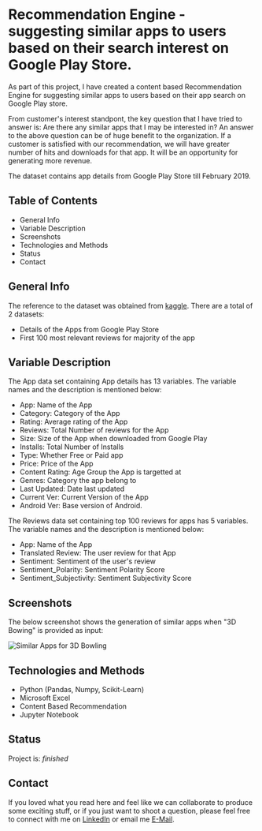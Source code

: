 # Recommendation Engine - suggesting similar apps to users based on their search interest on Google Play Store.
As part of this project, I have created a content based Recommendation Engine for suggesting similar apps to users based on their app search on Google Play store.

From customer's interest standpont, the key question that I have tried to answer is:
Are there any similar apps that I may be interested in?
An answer to the above question can be of huge benefit to the organization. If a customer is satisfied with our recommendation,
we will have greater number of hits and downloads for that app. It will be an opportunity for generating more revenue. 

The dataset contains app details from Google Play Store till February 2019.

## Table of Contents

* General Info
* Variable Description
* Screenshots
* Technologies and Methods
* Status
* Contact

## General Info

The reference to the dataset was obtained from [kaggle](https://www.kaggle.com/lava18/google-play-store-apps). There are a total of 2 datasets:
* Details of the Apps from Google Play Store
* First 100 most relevant reviews for majority of the app

## Variable Description

The App data set containing App details has 13 variables. The variable names and the description is mentioned below:
  - App:            Name of the App
  - Category:       Category of the App
  - Rating:         Average rating of the App
  - Reviews:        Total Number of reviews for the App
  - Size:           Size of the App when downloaded from Google Play
  - Installs:       Total Number of Installs
  - Type:           Whether Free or Paid app
  - Price:          Price of the App
  - Content Rating: Age Group the App is targetted at 
  - Genres:         Category the app belong to
  - Last Updated:   Date last updated
  - Current Ver:    Current Version of the App
  - Android Ver:    Base version of Android.

The Reviews data set containing top 100 reviews for apps has 5 variables. The variable names and the description is mentioned below:
  - App: Name of the App
  - Translated Review:      The user review for that App
  - Sentiment:              Sentiment of the user's review
  - Sentiment_Polarity:     Sentiment Polarity Score
  - Sentiment_Subjectivity: Sentiment Subjectivity Score
  
 ## Screenshots
 
 The below screenshot shows the generation of similar apps when "3D Bowing" is provided as input:
 
 ![Similar Apps for 3D Bowling](https://github.com/Sarthak-Mohapatra/Recommendation-Engine-for-apps-from-Google-Play-Store/blob/master/output%20ss.JPG)
 

## Technologies and Methods

* Python (Pandas, Numpy, Scikit-Learn)
* Microsoft Excel
* Content Based Recommendation
* Jupyter Notebook

## Status

Project is: *finished*

## Contact

If you loved what you read here and feel like we can collaborate to produce some exciting stuff, or if you just want to shoot a question,
please feel free to connect with me on [LinkedIn](https://www.linkedin.com/in/sarthakmohapatra1990/) or email me [E-Mail](sarthakmohapatra1990@gmail.com).
